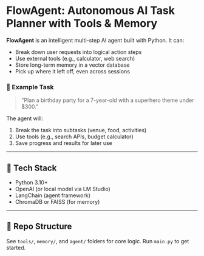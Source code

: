 # FlowAgent: Autonomous AI Task Planner with Tools & Memory

**FlowAgent** is an intelligent multi-step AI agent built with Python. It can:
- Break down user requests into logical action steps
- Use external tools (e.g., calculator, web search)
- Store long-term memory in a vector database
- Pick up where it left off, even across sessions

### 🚀 Example Task
> "Plan a birthday party for a 7-year-old with a superhero theme under $300."

The agent will:
1. Break the task into subtasks (venue, food, activities)
2. Use tools (e.g., search APIs, budget calculator)
3. Save progress and results for later use

---

## 🧱 Tech Stack
- Python 3.10+
- OpenAI (or local model via LM Studio)
- LangChain (agent framework)
- ChromaDB or FAISS (for memory)

---

## 📂 Repo Structure
See `tools/`, `memory/`, and `agent/` folders for core logic.
Run `main.py` to get started.
